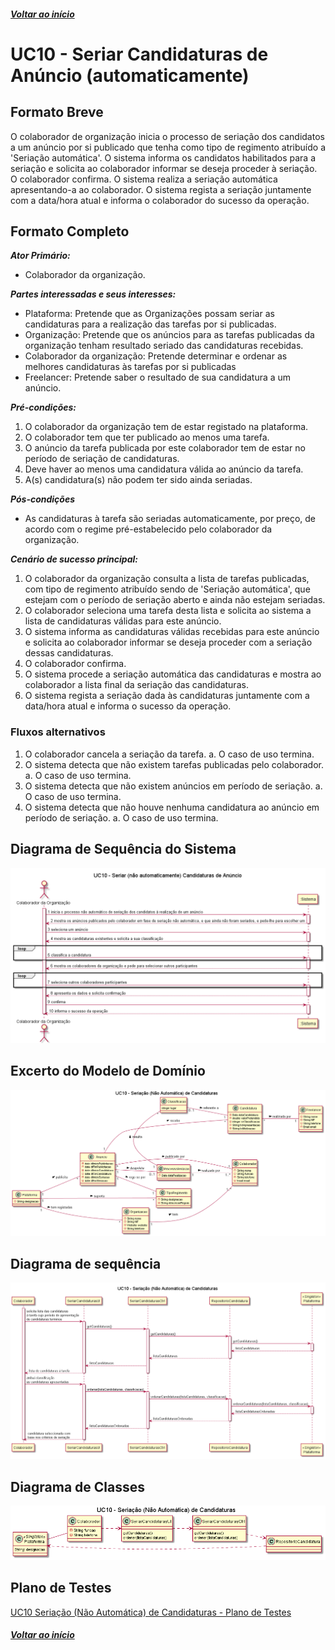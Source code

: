 ##### [Voltar ao início](https://github.com/blestonbandeiraUPSKILL/upskill_java1_labprg_grupo2/tree/main/README.md)

# UC10 - Seriar Candidaturas de Anúncio (automaticamente)


## Formato Breve

O colaborador de organização inicia o processo de seriação dos candidatos a um anúncio por si publicado que tenha como tipo de regimento atribuído a 'Seriação automática'. O sistema informa os candidatos habilitados para a seriação e solicita ao colaborador informar se deseja proceder à seriação. O colaborador confirma. O sistema realiza a seriação automática apresentando-a ao colaborador. O sistema regista a seriação juntamente com a data/hora atual e informa o colaborador do sucesso da operação.

## Formato Completo

**_Ator Primário:_**

- Colaborador da organização.

**_Partes interessadas e seus interesses:_**

- Plataforma: Pretende que as Organizações possam seriar as candidaturas para a realização das tarefas por si publicadas.
- Organização: Pretende que os anúncios para as tarefas publicadas da organização tenham resultado seriado das candidaturas recebidas.
- Colaborador da organização: Pretende determinar e ordenar as melhores candidaturas às tarefas por si publicadas
- Freelancer: Pretende saber o resultado de sua candidatura a um anúncio.

**_Pré-condições:_**

1.	O colaborador da organização tem de estar registado na plataforma.
2.	O colaborador tem que ter publicado ao menos uma tarefa.
3.	O anúncio da tarefa publicada por este colaborador tem de estar no período de seriação de candidaturas.
4.  Deve haver ao menos uma candidatura válida ao anúncio da tarefa.
5.  A(s) candidatura(s) não podem ter sido ainda seriadas.

**_Pós-condições_**

- As candidaturas à tarefa são seriadas automaticamente, por preço, de acordo com o regime pré-estabelecido pelo colaborador da organização.

**_Cenário de sucesso principal:_**

1.	O colaborador da organização consulta a lista de tarefas publicadas, com tipo de regimento atribuído sendo de 'Seriação automática',
que estejam com o período de seriação aberto e ainda não estejam seriadas.
2.  O colaborador seleciona uma tarefa desta lista e solicita ao sistema a lista de candidaturas válidas para este anúncio.
3.  O sistema informa as candidaturas válidas recebidas para este anúncio e solicita ao colaborador informar se deseja proceder com a seriação 
dessas candidaturas.
4.  O colaborador confirma. 
5.  O sistema procede a seriação automática das candidaturas e mostra ao colaborador a lista final da seriação das candidaturas.
6.  O sistema regista a seriação dada às candidaturas juntamente com a data/hora atual e informa o sucesso da operação.


### Fluxos alternativos

1.	O colaborador cancela a seriação da tarefa.
    a.	O caso de uso termina.
2.	O sistema detecta que não existem tarefas publicadas pelo colaborador.
    a.	O caso de uso termina. 
3.	O sistema detecta que não existem anúncios em período de seriação.
    a.	O caso de uso termina.
4.  O sistema detecta que não houve nenhuma candidatura ao anúncio em período de seriação.
    a.	O caso de uso termina.


## Diagrama de Sequência do Sistema
![UC10_Seriação_(Não_Automática)_de_Candidaturas_SSD](UC10_Seriação_(Não_Automática)_de_Candidaturas_SSD.png)

## Excerto do Modelo de Domínio
![UC10_Seriação_(Não_Automática)_de_Candidaturas_Modelo_Domin](UC10_Seriação_(Não_Automática)_de_Candidaturas_Modelo_Domin.png)

## Diagrama de sequência <br/>
![UC10_Seriação_(Não_Automática)_Candidaturas_DS](UC10_Seriação_(Não_Automática)_Candidaturas_DS.png)

## Diagrama de Classes <br/>
![UC10_Seriação_(Não_Automática)_Candidaturas_DC](UC10_Seriação_(Não_Automática)_Candidaturas_DC.png)

## Plano de Testes <br/>
[UC10 Seriação (Não Automática) de Candidaturas - Plano de Testes](UC10_Seriação_(Não_Automática)_de_Candidaturas_PlanoTestes.md)

##### [Voltar ao início](https://github.com/blestonbandeiraUPSKILL/upskill_java1_labprg_grupo2/tree/main/README.md)
